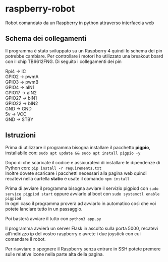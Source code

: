 # raspberry-robot
Robot comandato da un Raspberry in python attraverso interfaccia web

## Schema dei collegamenti
Il programma è stato sviluppato su un Raspberry 4 quindi lo schema dei pin potrebbe cambiare.
Per controllare i motori ho utilizzato una breakout board con il chip TB6612FNG.
Di seguito i collegamenti dei pin

Rpi4	->	IC  
GPIO2	->	pwmA  
GPIO3	->	pwmB  
GPIO4	->	aIN1  
GPIO17	->	aIN2  
GPIO27	->	bIN1  
GPIO22	->	bIN2  
GND		->	GND  
5v		->	VCC  
GND		->	STBY  

## Istruzioni
Prima di utilizzare il programma bisogna installare il pacchetto **pigpio**, installabile con: `sudo apt update && sudo apt install pigpio -y`

Dopo di che scaricate il codice e assicuratevi di installare le dipendenze di Python con: `pip install -r requirements.txt`<br/>
Inoltre dovete scaricare i pacchetti necessari alla pagina web quindi recatevi nella cartella **static** e usate il comando `npm install`

Prima di avviare il programma bisogna avviare il servizio pigpiod con `sudo service pigpiod start` oppure avviarlo al boot con `sudo systemctl enable pigpiod`<br/>
In ogni caso il programma proverà ad avviarlo in automatico così che voi potete lanciare tutto in un passaggio.

Poi basterà avviare il tutto con `python3 app.py`

Il programma avvierà un server Flask in ascolto sulla porta 5000, recatevi all'indirizzo ip del vostro raspberry e avrete i due joystick con cui comandare il robot.

Per riavviare o spegnere il Raspberry senza entrare in SSH potete premere sulle relative icone nella parte alta della pagina.
